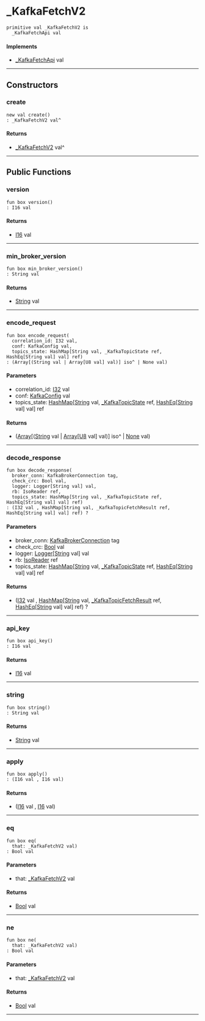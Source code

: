 # _KafkaFetchV2

```pony
primitive val _KafkaFetchV2 is
  _KafkaFetchApi val
```

#### Implements

* [_KafkaFetchApi](pony-kafka-_KafkaFetchApi) val

---

## Constructors

### create

```pony
new val create()
: _KafkaFetchV2 val^
```

#### Returns

* [_KafkaFetchV2](pony-kafka-_KafkaFetchV2) val^

---

## Public Functions

### version

```pony
fun box version()
: I16 val
```

#### Returns

* [I16](builtin-I16) val

---

### min_broker_version

```pony
fun box min_broker_version()
: String val
```

#### Returns

* [String](builtin-String) val

---

### encode_request

```pony
fun box encode_request(
  correlation_id: I32 val,
  conf: KafkaConfig val,
  topics_state: HashMap[String val, _KafkaTopicState ref, HashEq[String val] val] ref)
: (Array[(String val | Array[U8 val] val)] iso^ | None val)
```
#### Parameters

*   correlation_id: [I32](builtin-I32) val
*   conf: [KafkaConfig](pony-kafka-KafkaConfig) val
*   topics_state: [HashMap](collections-HashMap)\[[String](builtin-String) val, [_KafkaTopicState](pony-kafka-_KafkaTopicState) ref, [HashEq](collections-HashEq)\[[String](builtin-String) val\] val\] ref

#### Returns

* ([Array](builtin-Array)\[([String](builtin-String) val | [Array](builtin-Array)\[[U8](builtin-U8) val\] val)\] iso^ | [None](builtin-None) val)

---

### decode_response

```pony
fun box decode_response(
  broker_conn: KafkaBrokerConnection tag,
  check_crc: Bool val,
  logger: Logger[String val] val,
  rb: IsoReader ref,
  topics_state: HashMap[String val, _KafkaTopicState ref, HashEq[String val] val] ref)
: (I32 val , HashMap[String val, _KafkaTopicFetchResult ref, HashEq[String val] val] ref) ?
```
#### Parameters

*   broker_conn: [KafkaBrokerConnection](pony-kafka-KafkaBrokerConnection) tag
*   check_crc: [Bool](builtin-Bool) val
*   logger: [Logger](.-customlogger-Logger)\[[String](builtin-String) val\] val
*   rb: [IsoReader](.-custombuffered-IsoReader) ref
*   topics_state: [HashMap](collections-HashMap)\[[String](builtin-String) val, [_KafkaTopicState](pony-kafka-_KafkaTopicState) ref, [HashEq](collections-HashEq)\[[String](builtin-String) val\] val\] ref

#### Returns

* ([I32](builtin-I32) val , [HashMap](collections-HashMap)\[[String](builtin-String) val, [_KafkaTopicFetchResult](pony-kafka-_KafkaTopicFetchResult) ref, [HashEq](collections-HashEq)\[[String](builtin-String) val\] val\] ref) ?

---

### api_key

```pony
fun box api_key()
: I16 val
```

#### Returns

* [I16](builtin-I16) val

---

### string

```pony
fun box string()
: String val
```

#### Returns

* [String](builtin-String) val

---

### apply

```pony
fun box apply()
: (I16 val , I16 val)
```

#### Returns

* ([I16](builtin-I16) val , [I16](builtin-I16) val)

---

### eq

```pony
fun box eq(
  that: _KafkaFetchV2 val)
: Bool val
```
#### Parameters

*   that: [_KafkaFetchV2](pony-kafka-_KafkaFetchV2) val

#### Returns

* [Bool](builtin-Bool) val

---

### ne

```pony
fun box ne(
  that: _KafkaFetchV2 val)
: Bool val
```
#### Parameters

*   that: [_KafkaFetchV2](pony-kafka-_KafkaFetchV2) val

#### Returns

* [Bool](builtin-Bool) val

---

